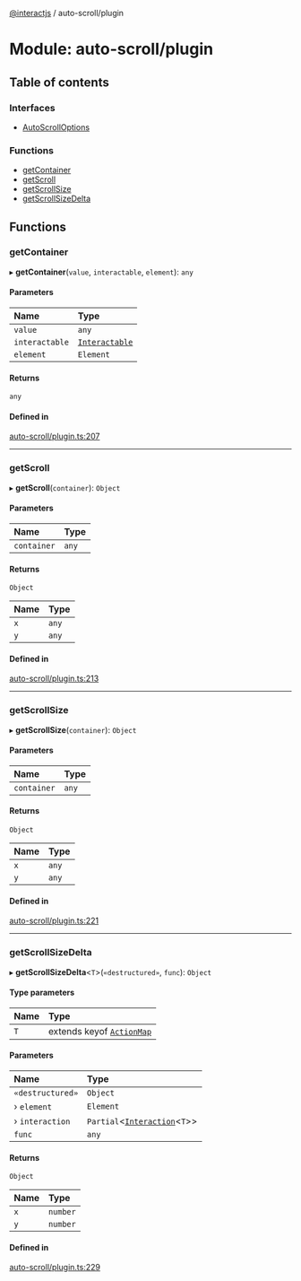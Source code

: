 [@interactjs](../README.md) / auto-scroll/plugin

# Module: auto-scroll/plugin

## Table of contents

### Interfaces

- [AutoScrollOptions](../interfaces/auto_scroll_plugin.AutoScrollOptions.md)

### Functions

- [getContainer](auto_scroll_plugin.md#getcontainer)
- [getScroll](auto_scroll_plugin.md#getscroll)
- [getScrollSize](auto_scroll_plugin.md#getscrollsize)
- [getScrollSizeDelta](auto_scroll_plugin.md#getscrollsizedelta)

## Functions

### getContainer

▸ **getContainer**(`value`, `interactable`, `element`): `any`

#### Parameters

| Name | Type |
| :------ | :------ |
| `value` | `any` |
| `interactable` | [`Interactable`](../classes/core_Interactable.Interactable.md) |
| `element` | `Element` |

#### Returns

`any`

#### Defined in

[auto-scroll/plugin.ts:207](https://github.com/ehtick/interact.js/blob/d3d4746/packages/@interactjs/auto-scroll/plugin.ts#L207)

___

### getScroll

▸ **getScroll**(`container`): `Object`

#### Parameters

| Name | Type |
| :------ | :------ |
| `container` | `any` |

#### Returns

`Object`

| Name | Type |
| :------ | :------ |
| `x` | `any` |
| `y` | `any` |

#### Defined in

[auto-scroll/plugin.ts:213](https://github.com/ehtick/interact.js/blob/d3d4746/packages/@interactjs/auto-scroll/plugin.ts#L213)

___

### getScrollSize

▸ **getScrollSize**(`container`): `Object`

#### Parameters

| Name | Type |
| :------ | :------ |
| `container` | `any` |

#### Returns

`Object`

| Name | Type |
| :------ | :------ |
| `x` | `any` |
| `y` | `any` |

#### Defined in

[auto-scroll/plugin.ts:221](https://github.com/ehtick/interact.js/blob/d3d4746/packages/@interactjs/auto-scroll/plugin.ts#L221)

___

### getScrollSizeDelta

▸ **getScrollSizeDelta**\<`T`\>(`«destructured»`, `func`): `Object`

#### Type parameters

| Name | Type |
| :------ | :------ |
| `T` | extends keyof [`ActionMap`](../interfaces/core_types.ActionMap.md) |

#### Parameters

| Name | Type |
| :------ | :------ |
| `«destructured»` | `Object` |
| › `element` | `Element` |
| › `interaction` | `Partial`\<[`Interaction`](../classes/core_Interaction.Interaction.md)\<`T`\>\> |
| `func` | `any` |

#### Returns

`Object`

| Name | Type |
| :------ | :------ |
| `x` | `number` |
| `y` | `number` |

#### Defined in

[auto-scroll/plugin.ts:229](https://github.com/ehtick/interact.js/blob/d3d4746/packages/@interactjs/auto-scroll/plugin.ts#L229)
